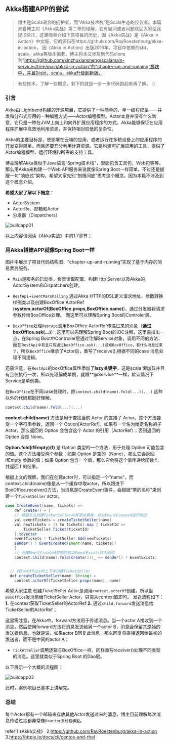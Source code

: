 ## Akka搭建APP的尝试

>博主是Scala语言的拥护者，而“Akka技术栈”是Scala生态的佼佼者。本篇来自博主对《Akka实战》第二章的理解，若有疑问或者问题欢迎大家给我提ISSUE，这里简单介绍下原项目的历史，因《Akka实战》是《Akka in Action》中文版，它的源码在https://github.com/RayRoestenburg/akka-in-action， 因《Akka in Action》出版2016年，项目中依赖的sbt，scala，akka等版本偏老，博主将本文涉及到代码clone到"https://github.com/xinzhuxiansheng/scalamain-services/tree/main/akka-in-action"的“chapter-up-and-running”模块中，并且对sbt，scala，akka升级到新版。  

>有些技术，了解一些概念，剩下的就是一步一步代码跑起来再了解。 :)

### 引言
Akka由 Lightbend构建的开源项目，它提供了一种简单的、单一编程模型——并发和分布式应用的一种编程方式——Actor编程模型。Actor本身并没有什么新意，它只是一种在JVM上向上和向外扩展应用程序的方式。Akka能够保证在应用程序扩展中高效地利用资源，并保持相对较低的复杂性。   

Akka的主要目标是，使部署在云端的应用，或者运行在多核设备上的应用程序的开发变得简单，而且还要充分利用计算资源。它是构建可扩展应用的工具，提供了Actor编程模型、运行环境和所需的支持工具。 

博主理解Akka类似于Java语言“Spring技术栈”，里面包含工具包，Web包等等，那么用Akka来构建一个Web API服务来说就像Spring Boot一样简单。不过还是提醒一句“响应式”架构，希望大家先别“刨根问底”思考这个概念。因为本篇不涉及到这个概念介绍。

**希望大家了解以下概念：**      
* ActorSystem   
* ActorRe、邮箱和Actor  
* 分发器（Dispatchers） 

![buildapp01](http://img.xinzhuxiansheng.com/blogimgs/akka/buildapp01.png)    

以上内容请阅读《Akka实战》中的1.7章节；

### 用Akka搭建APP就像Spring Boot一样
图片中展示了项目代码结构图，“chapter-up-and-running”实现了基于内存的简易票务服务。
* `Main`是服务的启动类，负责读取配置、构建Http Server以及Akka的ActorSystem和Dispatchers创建。       

* `RestApi`+`EventMarshalling` 通过Akka HTTP的DSL定义请求地址、参数转换样例类以及创建BoxOffice ActorRef (**system.actorOf(BoxOffice.props,BoxOffice.name)**)，通过分发器将请求参数传给BoxOffice处理。 而这里可以理解Spring Boot的Controler层。      

* `BoxOffice`处理`RestApi`调用BoxOffice ActorRef传递过来的消息（**通过boxOffice.ask(...)**）,这里可以先理解Spring Boot的IOC注解，这里需指出一点，在Spring Boot中Controller层通过注解Service对象，调用不同的方法，而在`RestApi中有且只有通过boxOffice.ask(...)通知BoxOffice，有什么消息过来了`，所以`BoxOffice`继承了Actor后，重写了receive(),根据不同的case 消息处理不同逻辑。

还需注意，在`RestApi`的boxOffice属性添加了**lazy关键字**，这是scala 懒加载并且有且仅执行一次，所以先理解成单例，就跟**@Service**一样，默认情况下Service是单例类。       

在`BoxOffice`在不同case处理时，除`context.child(name).fold(...)(...)` 这种以外的代码都挺好理解。    
```scala
context.child(name).fold(...)(...)
``` 

**context.child(name)** 方法是用于查找当前 Actor 的直接子 Actor。这个方法接受一个字符串参数，返回一个 Option[ActorRef]。如果有一个名为给定名称的子 Actor，那么返回的 Option 会包含这个 Actor 的引用（ActorRef）；否则返回的 Option 会是 None。  

**Option.fold(ifEmpty)(f)** 是 Option 类型的一个方法，用于处理 Option 可能包含的值。这个方法接受两个参数：如果 Option 是空的（None），那么它会返回 ifEmpty 参数的值；如果 Option 包含一个值，那么它会将这个值传递给函数 f，并返回 f 的结果。        

根据上文的理解，我们在创建actor时，可以指定一个"name"，而context.child(name)像是从一个缓存中取actor，所以跟进下BoxOffice.receiver()方法，当消息是CreateEvent事件，会根据“票的名称”来创建一个`TicketSeller` actor。      
```java
case CreateEvent(name, tickets) =>
    def create() = {
    // 局部方法创建TicketSeller向其添加票券，并以EventCreated进行响应
    val eventTickets = createTicketSeller(name)
    val newTickets = (1 to tickets).map { ticketId =>
        TicketSeller.Ticket(ticketId)
    }.toVector
    eventTickets ! TicketSeller.Add(newTickets)
    sender() ! EventCreated(Event(name, tickets))
    }
    // 创建EventCreated并响应或以EventExists作为响应
    context.child(name).fold(create())(_ => sender() ! EventExists)


  // 在BoxOffice的上下中创建TicketSeller
  def createTicketSeller(name: String) =
    context.actorOf(TicketSeller.props(name), name)
```
希望大家注意 创建TicketSeller Actor是调用`context.actorOf`创建，所以当`BoxOffice`发消息给TicketSeller Actor，只需从context取即可。 发送流程如下：   
**1.** 在context获取TicketSeller的ActorRef
**2.** 通过`child.forward`发送消息给 TicketSeller的ActorRef；   

这里需注意，在Akka中，forward方法用于传递消息。当一个actor A接收到一个消息，然后使用forward方法将消息发送给另一个actor B，消息会保留其原始的发送者信息。也就是说，如果actor B回复此消息，那么回复将直接返回给最初的发送者，而不是中间的actor A；    

* `TicketSeller`调用逻辑与BoxOffice一样，同样重写receiver()处理不同类型的消息。这里就类似于Spring Boot
的Dao层。

以下展示一个大概的流程图：  

![buildapp02](http://img.xinzhuxiansheng.com/blogimgs/akka/buildapp02.png)    

此时，案例项目已基本上讲解完。      

### 总结
每个Actor都有一个邮箱来存放其他Actor发送过来的消息，博主目前理解每次消息传递过程都非常像`Reactor多线程模型`。


refer
1.《Akka实战》
2.https://github.com/RayRoestenburg/akka-in-action
3.https://httpie.io/docs/cli/centos-and-rhel